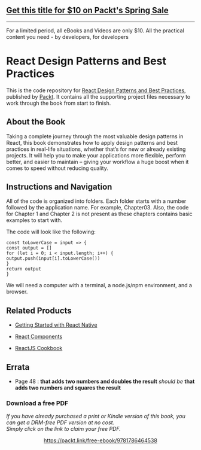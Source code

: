 


## [Get this title for $10 on Packt's Spring Sale](https://www.packt.com/B11439?utm_source=github&utm_medium=packt-github-repo&utm_campaign=spring_10_dollar_2022)
-----
For a limited period, all eBooks and Videos are only $10. All the practical content you need \- by developers, for developers

# React Design Patterns and Best Practices
This is the code repository for [React Design Patterns and Best Practices](https://www.packtpub.com/web-development/react-design-patterns-and-best-practices?utm_source=github&utm_medium=repository&utm_campaign=9781786464538), published by [Packt](https://www.packtpub.com/?utm_source=github). It contains all the supporting project files necessary to work through the book from start to finish.
## About the Book
Taking a complete journey through the most valuable design patterns in React, this book demonstrates how to apply design patterns and best practices in real-life situations, whether that’s for new or already existing projects. It will help you to make your applications more flexible, perform better, and easier to maintain – giving your workflow a huge boost when it comes to speed without reducing quality.
## Instructions and Navigation
All of the code is organized into folders. Each folder starts with a number followed by the application name. For example, Chapter03.
Also, the code for Chapter 1 and Chapter 2 is not present as these chapters contains basic examples to start with.


The code will look like the following:
```
const toLowerCase = input => {
const output = []
for (let i = 0; i < input.length; i++) {
output.push(input[i].toLowerCase())
}
return output
}
```

We will need a computer with a terminal, a node.js/npm environment, and a browser.

## Related Products
* [Getting Started with React Native](https://www.packtpub.com/application-development/getting-started-react-native?utm_source=github&utm_medium=repository&utm_campaign=9781785885181)

* [React Components](https://www.packtpub.com/web-development/react-components?utm_source=github&utm_medium=repository&utm_campaign=9781785889288)

* [ReactJS Cookbook](https://www.packtpub.com/web-development/reactjs-cookbook?utm_source=github&utm_medium=repository&utm_campaign=9781783980727)

## Errata 
 * Page 48 :  **that adds two numbers and doubles the result** _should be_ **that adds two numbers and squares the result**
### Download a free PDF

 <i>If you have already purchased a print or Kindle version of this book, you can get a DRM-free PDF version at no cost.<br>Simply click on the link to claim your free PDF.</i>
<p align="center"> <a href="https://packt.link/free-ebook/9781786464538">https://packt.link/free-ebook/9781786464538 </a> </p>